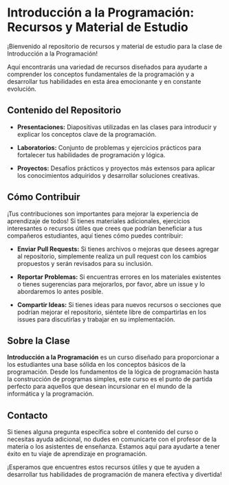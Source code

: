 # Introducción a la Programación: Recursos y Material de Estudio

¡Bienvenido al repositorio de recursos y material de estudio para la clase de Introducción a la Programación!

Aquí encontrarás una variedad de recursos diseñados para ayudarte a comprender los conceptos fundamentales de la programación y a desarrollar tus habilidades en esta área emocionante y en constante evolución.

## Contenido del Repositorio

- **Presentaciones:** Diapositivas utilizadas en las clases para introducir y explicar los conceptos clave de la programación.

- **Laboratorios:** Conjunto de problemas y ejercicios prácticos para fortalecer tus habilidades de programación y lógica.

- **Proyectos:** Desafíos prácticos y proyectos más extensos para aplicar los conocimientos adquiridos y desarrollar soluciones creativas.

## Cómo Contribuir

¡Tus contribuciones son importantes para mejorar la experiencia de aprendizaje de todos! Si tienes materiales adicionales, ejercicios interesantes o recursos útiles que crees que podrían beneficiar a tus compañeros estudiantes, aquí tienes cómo puedes contribuir:

- **Enviar Pull Requests:** Si tienes archivos o mejoras que desees agregar al repositorio, simplemente realiza un pull request con los cambios propuestos y serán revisados para su inclusión.

- **Reportar Problemas:** Si encuentras errores en los materiales existentes o tienes sugerencias para mejorarlos, por favor, abre un issue y lo abordaremos lo antes posible.

- **Compartir Ideas:** Si tienes ideas para nuevos recursos o secciones que podrían mejorar el repositorio, siéntete libre de compartirlas en los issues para discutirlas y trabajar en su implementación.

## Sobre la Clase

**Introducción a la Programación** es un curso diseñado para proporcionar a los estudiantes una base sólida en los conceptos básicos de la programación. Desde los fundamentos de la lógica de programación hasta la construcción de programas simples, este curso es el punto de partida perfecto para aquellos que desean incursionar en el mundo de la informática y la programación.

## Contacto

Si tienes alguna pregunta específica sobre el contenido del curso o necesitas ayuda adicional, no dudes en comunicarte con el profesor de la materia o los asistentes de enseñanza. Estamos aquí para ayudarte a tener éxito en tu viaje de aprendizaje en programación.

¡Esperamos que encuentres estos recursos útiles y que te ayuden a desarrollar tus habilidades de programación de manera efectiva y divertida!
